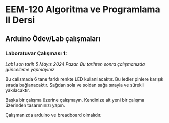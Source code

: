 # EEM-120 Algoritma ve Programlama II Dersi

## Arduino Ödev/Lab çalışmaları


### Laboratuvar Çalışması 1:

*Lab1 son tarih 5 Mayıs 2024 Pazar. Bu tarihten sonra çalışmanızda güncelleme yapmayınız*

Bu calismada 6 tane farklı renkte LED kullanılacaktır. Bu ledler pinlere karışık sırada bağlanacaktır. Sağdan sola ve soldan sağa sırayla ve sürekli yakılacaktır.

Başka bir çalışma üzerine çalışmayın. Kendinize ait yeni bir çalışma üzerinden tasarımınızı yapın.

Çalışmanızda arduino ve breadboard olmalıdır.


